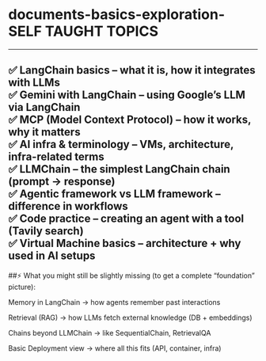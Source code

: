 # documents-basics-exploration- SELF TAUGHT TOPICS 
---
✅ LangChain basics – what it is, how it integrates with LLMs <br>
✅ Gemini with LangChain – using Google’s LLM via LangChain <br>
✅ MCP (Model Context Protocol) – how it works, why it matters <br>
✅ AI infra & terminology – VMs, architecture, infra-related terms <br>
✅ LLMChain – the simplest LangChain chain (prompt → response) <br>
✅ Agentic framework vs LLM framework – difference in workflows <br>
✅ Code practice – creating an agent with a tool (Tavily search) <br>
✅ Virtual Machine basics – architecture + why used in AI setups <br>
---
##⚡ What you might still be slightly missing (to get a complete “foundation” picture):

Memory in LangChain → how agents remember past interactions

Retrieval (RAG) → how LLMs fetch external knowledge (DB + embeddings)

Chains beyond LLMChain → like SequentialChain, RetrievalQA

Basic Deployment view → where all this fits (API, container, infra)
